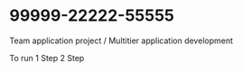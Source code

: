 # 99999-22222-55555
Team application project / Multitier application development 

To run
1 Step 
2 Step
